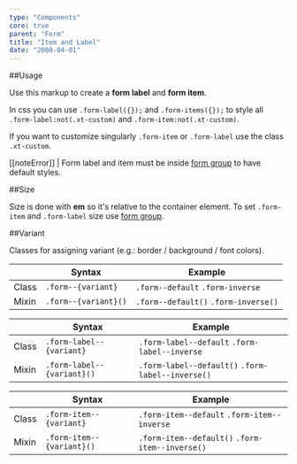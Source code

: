 ```yaml
---
type: "Components"
core: true
parent: "Form"
title: "Item and Label"
date: "2000-04-01"
---
```


##Usage

Use this markup to create a **form label** and **form item**.

<script type="text/plain" class="language-markup">
  <form>
    <label class="form-label">
      <!-- content -->
    </label>
    <input type="text" class="form-item">
  </form>
</script>

<demo>
  <demovanilla src="vanilla/core/form/item-label" name="item and label">
  </demovanilla>
</demo>

In css you can use `.form-label({});` and `.form-items({});` to style all `.form-label:not(.xt-custom)` and `.form-item:not(.xt-custom)`.

If you want to customize singularly `.form-item` or `.form-label` use the class `.xt-custom`.

[[noteError]]
| Form label and item must be inside [form group](/core/form/group) to have default styles.

##Size

Size is done with **em** so it's relative to the container element. To set `.form-item` and `.form-label` size use [form group](/core/form/group#size).

##Variant

Classes for assigning variant (e.g.: border / background / font colors).

<div class="table--scroll">

|                         | Syntax                                    | Example                       |
| ----------------------- | ----------------------------------------- | ----------------------------- |
| Class                   | `.form--{variant}`                        | `.form--default` `.form-inverse` |
| Mixin                   | `.form--{variant}()`                      | `.form--default()` `.form-inverse()` |

</div>

<div class="table--scroll">

|                         | Syntax                                    | Example                       |
| ----------------------- | ----------------------------------------- | ----------------------------- |
| Class                   | `.form-label--{variant}`                  | `.form-label--default` `.form-label--inverse` |
| Mixin                   | `.form-label--{variant}()`                | `.form-label--default()` `.form-label--inverse()` |

</div>

<div class="table--scroll">

|                         | Syntax                                    | Example                       |
| ----------------------- | ----------------------------------------- | ----------------------------- |
| Class                   | `.form-item--{variant}`                  | `.form-item--default` `.form-item--inverse` |
| Mixin                   | `.form-item--{variant}()`                | `.form-item--default()` `.form-item--inverse()` |

</div>

<demo>
  <demovanilla src="vanilla/core/form/variant-default">
  </demovanilla>
  <demovanilla src="vanilla/core/form/variant-inverse">
  </demovanilla>
</demo>
